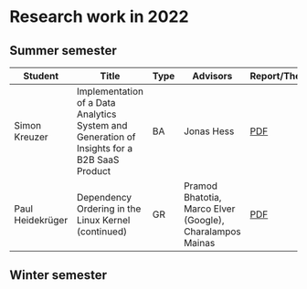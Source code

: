 # Research work in 2022

## Summer semester

| Student       | Title                                                        | Type | Advisors   | Report/Thesis                                                | Presentation                                                 |
| ------------- | ------------------------------------------------------------ | ---- | ---------- | ------------------------------------------------------------ | ------------------------------------------------------------ |
| Simon Kreuzer | Implementation of a Data Analytics System and Generation of Insights for a B2B SaaS Product | BA   | Jonas Hess | [PDF](summer/docs/bsc_kreuzer_implementation_of_a_data_analytics_system_and_generation_of_insights_for_a_b2b_saas_product.pdf) | [PDF](summer/talks/bsc_kreuzer_implementation_of_a_data_analytics_system_and_generation_of_insights_for_a_b2b_saas_product.pdf) |
| Paul Heidekrüger | Dependency Ordering in the Linux Kernel (continued) | GR | Pramod Bhatotia, Marco Elver (Google), Charalampos Mainas | [PDF](summer/docs/gr_heidekrueger_do_it_lk.pdf) | |

## Winter semester

